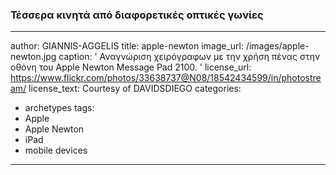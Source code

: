 ### Τέσσερα κινητά από διαφορετικές οπτικές γωνίες 
---
author: GIANNIS-AGGELIS
title: apple-newton
image_url: /images/apple-newton.jpg
caption: ' Αναγνώριση χειρόγραφων με την χρήση πένας στην οθόνη του Apple Newton Message Pad 2100. '
license_url: https://www.flickr.com/photos/33638737@N08/18542434599/in/photostream/
license_text: Courtesy of DAVIDSDIEGO
categories:
  - archetypes
tags:
  - Apple
  - Apple Newton
  - iPad
  - mobile devices
---
